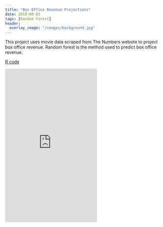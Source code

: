 ```yaml
---
title: "Box Office Revenue Projections"
date: 2018-09-03
tags: [Random Forest]
header:
  overlay_image: "/images/background.jpg"
---
```


This project uses movie data scraped from The Numbers website to project box office revenue. Random forest is the method used to predict box office revenue.  

[R code](https://jmmerrell.github.io/movie_random_forest/final_project.R)

<embed src="https://jmmerrell.github.io/movie_random_forest/final_project.pdf" width="300" height="500" type="application/pdf" />
